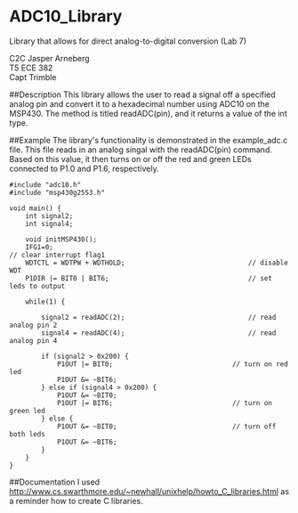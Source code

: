 ADC10_Library
=============

Library that allows for direct analog-to-digital conversion (Lab 7)

C2C Jasper Arneberg  
T5 ECE 382  
Capt Trimble  

##Description
This library allows the user to read a signal off a specified analog pin and convert it to a hexadecimal number using ADC10 on the MSP430. The method is titled readADC(pin), and it returns a value of the int type.

##Example
The library's functionality is demonstrated in the example_adc.c file. This file reads in an analog singal with the readADC(pin) command. Based on this value, it then turns on or off the red and green LEDs connected to P1.0 and P1.6, respectively.
```
#include "adc10.h"
#include "msp430g2553.h"

void main() {
	int signal2;
	int signal4;

	void initMSP430();
	IFG1=0; 													      // clear interrupt flag1
	WDTCTL = WDTPW + WDTHOLD;								// disable WDT
	P1DIR |= BIT0 | BIT6;									// set leds to output

	while(1) {

		signal2 = readADC(2);								// read analog pin 2
		signal4 = readADC(4);								// read analog pin 4

		if (signal2 > 0x200) {
			P1OUT |= BIT0;								// turn on red led
			P1OUT &= ~BIT6;
		} else if (signal4 > 0x200) {
			P1OUT &= ~BIT0;
			P1OUT |= BIT6;								// turn on green led
		} else {
			P1OUT &= ~BIT0;								// turn off both leds
			P1OUT &= ~BIT6;
		}
	}
}
````

##Documentation
I used http://www.cs.swarthmore.edu/~newhall/unixhelp/howto_C_libraries.html as a reminder how to create C libraries.
